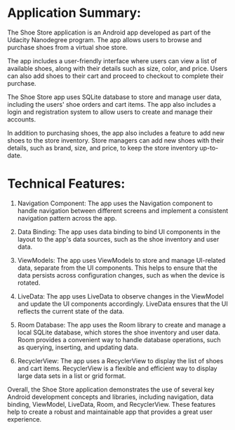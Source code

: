 # Application Summary:

The Shoe Store application is an Android app developed as part of the Udacity Nanodegree program. The app allows users to browse and purchase shoes from a virtual shoe store.

The app includes a user-friendly interface where users can view a list of available shoes, along with their details such as size, color, and price. Users can also add shoes to their cart and proceed to checkout to complete their purchase.

The Shoe Store app uses SQLite database to store and manage user data, including the users' shoe orders and cart items. The app also includes a login and registration system to allow users to create and manage their accounts.

In addition to purchasing shoes, the app also includes a feature to add new shoes to the store inventory. Store managers can add new shoes with their details, such as brand, size, and price, to keep the store inventory up-to-date.

# Technical Features:

1. Navigation Component: The app uses the Navigation component to handle navigation between different screens and implement a consistent navigation pattern across the app.

3. Data Binding: The app uses data binding to bind UI components in the layout to the app's data sources, such as the shoe inventory and user data.

5. ViewModels: The app uses ViewModels to store and manage UI-related data, separate from the UI components. This helps to ensure that the data persists across configuration changes, such as when the device is rotated.

7. LiveData: The app uses LiveData to observe changes in the ViewModel and update the UI components accordingly. LiveData ensures that the UI reflects the current state of the data.

9. Room Database: The app uses the Room library to create and manage a local SQLite database, which stores the shoe inventory and user data. Room provides a convenient way to handle database operations, such as querying, inserting, and updating data.

11. RecyclerView: The app uses a RecyclerView to display the list of shoes and cart items. RecyclerView is a flexible and efficient way to display large data sets in a list or grid format.

Overall, the Shoe Store application demonstrates the use of several key Android development concepts and libraries, including navigation, data binding, ViewModel, LiveData, Room, and RecyclerView. These features help to create a robust and maintainable app that provides a great user experience.

